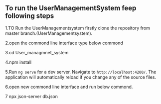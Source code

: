
 ## To run the UserManagementSystem feep following steps

1.TO Run the UserManagementsystem firstly clone the repository from master branch.(UserManagementsystem).

2.open the commond line interface type below commond

3.cd User_managmnet_system

4.npm install

5.Run `ng serve` for a dev server. Navigate to `http://localhost:4200/`. The application will automatically reload if you change any of the source files.

6.open new commond line interface and run below commond.

7 npx json-server db.json



